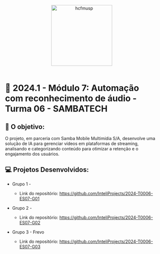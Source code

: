 <div align="center">

<img src="https://github.com/InteliProjects/2024-T0006-ES07/assets/123901342/0f4784c0-34a9-403b-bcb2-0d01f0f1d6fb" alt="hcfmusp" width="200"/>

</div>

<br>

# 🙋 2024.1 - Módulo 7: Automação com reconhecimento de áudio - Turma 06 - SAMBATECH


## 🎯 O objetivo:
O projeto, em parceria com Samba Mobile Multimídia S/A, desenvolve uma solução de IA para gerenciar vídeos em plataformas de streaming, analisando e categorizando conteúdo para otimizar a retenção e o engajamento dos usuários.

## 💻 Projetos Desenvolvidos: 

- Grupo 1 - 
  - Link do repositório: https://github.com/InteliProjects/2024-T0006-ES07-G01

- Grupo 2 - 
  - Link do repositório: https://github.com/InteliProjects/2024-T0006-ES07-G02

- Grupo 3 - Frevo
  - Link do repositório: https://github.com/InteliProjects/2024-T0006-ES07-G03
